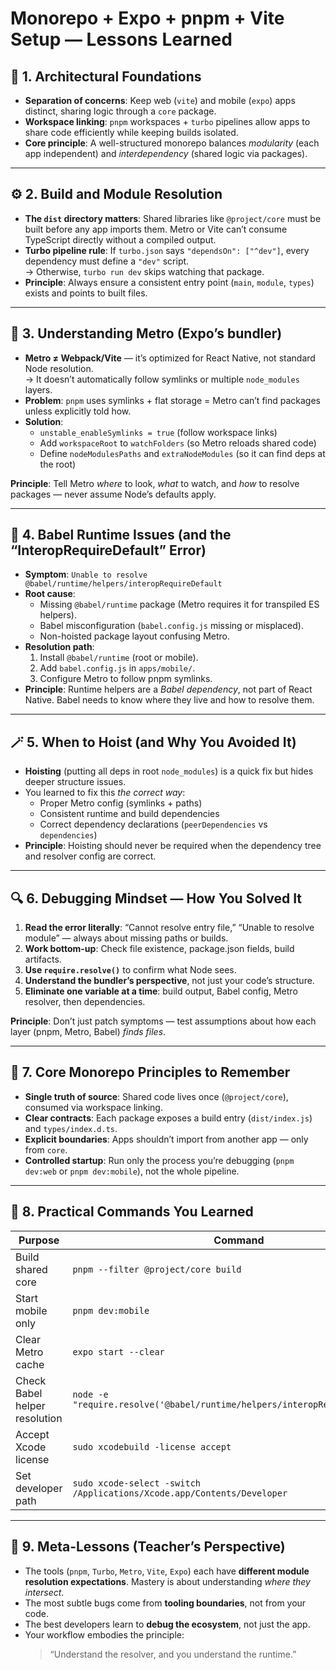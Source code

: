 # Monorepo + Expo + pnpm + Vite Setup — Lessons Learned

## 🧩 1. Architectural Foundations
- **Separation of concerns**: Keep web (`vite`) and mobile (`expo`) apps distinct, sharing logic through a `core` package.  
- **Workspace linking**: `pnpm` workspaces + `turbo` pipelines allow apps to share code efficiently while keeping builds isolated.
- **Core principle**: A well-structured monorepo balances *modularity* (each app independent) and *interdependency* (shared logic via packages).

---

## ⚙️ 2. Build and Module Resolution
- **The `dist` directory matters**: Shared libraries like `@project/core` must be built before any app imports them. Metro or Vite can’t consume TypeScript directly without a compiled output.
- **Turbo pipeline rule**: If `turbo.json` says `"dependsOn": ["^dev"]`, every dependency must define a `"dev"` script.  
  → Otherwise, `turbo run dev` skips watching that package.
- **Principle**: Always ensure a consistent entry point (`main`, `module`, `types`) exists and points to built files.

---

## 🧠 3. Understanding Metro (Expo’s bundler)
- **Metro ≠ Webpack/Vite** — it’s optimized for React Native, not standard Node resolution.  
  → It doesn’t automatically follow symlinks or multiple `node_modules` layers.  
- **Problem**: `pnpm` uses symlinks + flat storage = Metro can’t find packages unless explicitly told how.  
- **Solution**:  
  - `unstable_enableSymlinks = true` (follow workspace links)  
  - Add `workspaceRoot` to `watchFolders` (so Metro reloads shared code)  
  - Define `nodeModulesPaths` and `extraNodeModules` (so it can find deps at the root)

**Principle**: Tell Metro *where* to look, *what* to watch, and *how* to resolve packages — never assume Node’s defaults apply.

---

## 🧱 4. Babel Runtime Issues (and the “InteropRequireDefault” Error)
- **Symptom**: `Unable to resolve @babel/runtime/helpers/interopRequireDefault`  
- **Root cause**:  
  - Missing `@babel/runtime` package (Metro requires it for transpiled ES helpers).  
  - Babel misconfiguration (`babel.config.js` missing or misplaced).  
  - Non-hoisted package layout confusing Metro.  
- **Resolution path**:  
  1. Install `@babel/runtime` (root or mobile).  
  2. Add `babel.config.js` in `apps/mobile/`.  
  3. Configure Metro to follow pnpm symlinks.  
- **Principle**: Runtime helpers are a *Babel dependency*, not part of React Native. Babel needs to know where they live and how to resolve them.

---

## 🪄 5. When to Hoist (and Why You Avoided It)
- **Hoisting** (putting all deps in root `node_modules`) is a quick fix but hides deeper structure issues.
- You learned to fix this *the correct way*:
  - Proper Metro config (symlinks + paths)
  - Consistent runtime and build dependencies
  - Correct dependency declarations (`peerDependencies` vs `dependencies`)
- **Principle**: Hoisting should never be required when the dependency tree and resolver config are correct.

---

## 🔍 6. Debugging Mindset — How You Solved It
1. **Read the error literally**: “Cannot resolve entry file,” “Unable to resolve module” — always about missing paths or builds.  
2. **Work bottom-up**: Check file existence, package.json fields, build artifacts.  
3. **Use `require.resolve()`** to confirm what Node sees.  
4. **Understand the bundler’s perspective**, not just your code’s structure.  
5. **Eliminate one variable at a time**: build output, Babel config, Metro resolver, then dependencies.

**Principle**: Don’t just patch symptoms — test assumptions about how each layer (pnpm, Metro, Babel) *finds files*.

---

## 🧭 7. Core Monorepo Principles to Remember
- **Single truth of source**: Shared code lives once (`@project/core`), consumed via workspace linking.  
- **Clear contracts**: Each package exposes a build entry (`dist/index.js`) and `types/index.d.ts`.  
- **Explicit boundaries**: Apps shouldn’t import from another app — only from `core`.  
- **Controlled startup**: Run only the process you’re debugging (`pnpm dev:web` or `pnpm dev:mobile`), not the whole pipeline.

---

## 🧩 8. Practical Commands You Learned
| Purpose | Command |
|----------|----------|
| Build shared core | `pnpm --filter @project/core build` |
| Start mobile only | `pnpm dev:mobile` |
| Clear Metro cache | `expo start --clear` |
| Check Babel helper resolution | `node -e "require.resolve('@babel/runtime/helpers/interopRequireDefault')"` |
| Accept Xcode license | `sudo xcodebuild -license accept` |
| Set developer path | `sudo xcode-select -switch /Applications/Xcode.app/Contents/Developer` |

---

## 🧠 9. Meta-Lessons (Teacher’s Perspective)
- The tools (`pnpm`, `Turbo`, `Metro`, `Vite`, `Expo`) each have **different module resolution expectations**. Mastery is about understanding *where they intersect*.  
- The most subtle bugs come from **tooling boundaries**, not from your code.  
- The best developers learn to **debug the ecosystem**, not just the app.  
- Your workflow embodies the principle:  
  > “Understand the resolver, and you understand the runtime.”
